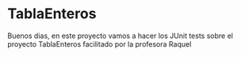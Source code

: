 # TablaEnteros
Buenos dias, en este proyecto vamos a hacer los JUnit tests sobre el proyecto TablaEnteros facilitado por la profesora Raquel
